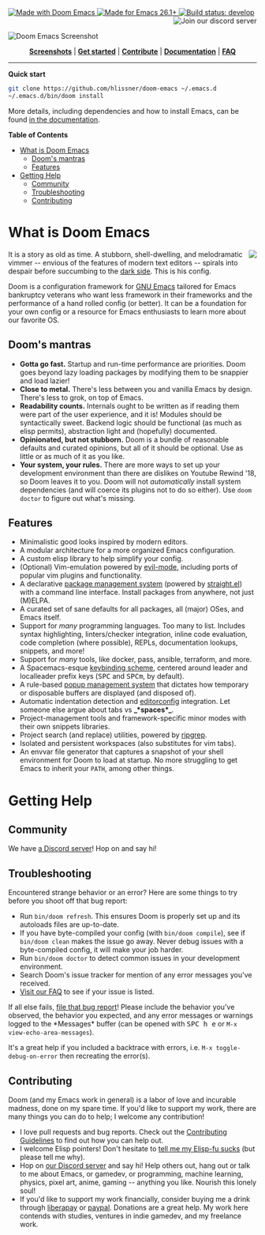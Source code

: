 <a href="http://doomemacs.org">
  <img src="https://img.shields.io/github/tag/hlissner/doom-emacs.svg?label=release&color=orange"  alt="Made with Doom Emacs">
</a>
<a href="https://emacs.org">
  <img src="https://img.shields.io/badge/Made_for-Emacs_26.1+-blueviolet.svg" alt="Made for Emacs 26.1+">
</a>
<a href="https://github.com/hlissner/doom-emacs/actions">
  <img src="https://github.com/hlissner/doom-emacs/workflows/CI/badge.svg" alt="Build status: develop">
</a>
<a href="https://discord.gg/64QNqtq">
  <img src="https://img.shields.io/badge/Discord-blue.svg?logo=discord&label=join" alt="Join our discord server" align="right">
</a>
<br><br>

![Doom Emacs Screenshot](https://raw.githubusercontent.com/hlissner/doom-emacs/screenshots/main.png)

<p align="center">
  <b><a href="/../../tree/screenshots">Screenshots</a></b>
  |
  <b><a href="docs/getting_started.org">Get started</a></b>
  |
  <b><a href="docs/contributing.org">Contribute</a></b>
  |
  <b><a href="docs/index.org">Documentation</a></b>
  |
  <b><a href="docs/faq.org">FAQ</a></b>
</p>

---

**Quick start**

```bash
git clone https://github.com/hlissner/doom-emacs ~/.emacs.d
~/.emacs.d/bin/doom install
```

More details, including dependencies and how to install Emacs, can be found [in
the documentation](docs/getting_started.org#install).

**Table of Contents**

- [What is Doom Emacs](#what-is-doom-emacs)
    - [Doom's mantras](#dooms-mantras)
    - [Features](#features)
- [Getting Help](#getting-help)
    - [Community](#community)
    - [Troubleshooting](#troubleshooting)
    - [Contributing](#contributing)

# What is Doom Emacs

<a href="http://ultravioletbat.deviantart.com/art/Yay-Evil-111710573">
  <img src="https://github.com/hlissner/doom-emacs/raw/screenshots/cacochan.png" align="right" />
</a>

It is a story as old as time. A stubborn, shell-dwelling, and melodramatic
vimmer -- envious of the features of modern text editors -- spirals into despair
before succumbing to the [dark side][url:evil-mode]. This is his config.

Doom is a configuration framework for [GNU
Emacs](https://www.gnu.org/software/emacs/) tailored for Emacs bankruptcy
veterans who want less framework in their frameworks and the performance of a
hand rolled config (or better). It can be a foundation for your own config or a
resource for Emacs enthusiasts to learn more about our favorite OS.

## Doom's mantras

- **Gotta go fast.** Startup and run-time performance are priorities. Doom goes
  beyond lazy loading packages by modifying them to be snappier and load lazier!
- **Close to metal.** There's less between you and vanilla Emacs by design.
  There's less to grok, on top of Emacs.
- **Readability counts.** Internals ought to be written as if reading them were
  part of the user experience, and it is! Modules should be syntactically sweet.
  Backend logic should be functional (as much as elisp permits), abstraction
  light and (hopefully) documented.
- **Opinionated, but not stubborn.** Doom is a bundle of reasonable defaults and
  curated opinions, but all of it should be optional. Use as little or as much
  of it as you like.
- **Your system, your rules.** There are more ways to set up your development
  environment than there are dislikes on Youtube Rewind '18, so Doom leaves it
  to you. Doom will not *automatically* install system dependencies (and will
  coerce its plugins not to do so either). Use `doom doctor` to figure out
  what's missing.

## Features

- Minimalistic good looks inspired by modern editors.
- A modular architecture for a more organized Emacs configuration.
- A custom elisp library to help simplify your config.
- (Optional) Vim-emulation powered by [evil-mode][url:evil-mode], including
  ports of popular vim plugins and functionality.
- A declarative [package management system][doom:packages] (powered by
  [straight.el][url:straight]) with a command line interface. Install packages
  from anywhere, not just (M)ELPA.
- A curated set of sane defaults for all packages, all (major) OSes, and Emacs
  itself.
- Support for *many* programming languages. Too many to list. Includes syntax
  highlighting, linters/checker integration, inline code evaluation, code
  completion (where possible), REPLs, documentation lookups, snippets, and more!
- Support for *many* tools, like docker, pass, ansible, terraform, and more.
- A Spacemacs-esque [keybinding scheme][doom:bindings], centered around leader
  and localleader prefix keys (<kbd>SPC</kbd> and <kbd>SPC</kbd><kbd>m</kbd>, by
  default).
- A rule-based [popup management system][doom:popups] that dictates how
  temporary or disposable buffers are displayed (and disposed of).
- Automatic indentation detection and [editorconfig][url:editorconfig]
  integration. Let someone else argue about tabs vs **\_\***spaces**\*\_**.
- Project-management tools and framework-specific minor modes with their own
  snippets libraries.
- Project search (and replace) utilities, powered by [ripgrep][url:ripgrep].
- Isolated and persistent workspaces (also substitutes for vim tabs).
- An envvar file generator that captures a snapshot of your shell environment
  for Doom to load at startup. No more struggling to get Emacs to inherit your
  `PATH`, among other things.

# Getting Help

## Community

We have [a Discord server][url:discord]! Hop on and say hi!

## Troubleshooting

Encountered strange behavior or an error? Here are some things to try before you
shoot off that bug report:

- Run `bin/doom refresh`. This ensures Doom is properly set up and its autoloads
  files are up-to-date.
- If you have byte-compiled your config (with `bin/doom compile`), see if
  `bin/doom clean` makes the issue go away. Never debug issues with a
  byte-compiled config, it will make your job harder.
- Run `bin/doom doctor` to detect common issues in your development environment.
- Search Doom's issue tracker for mention of any error messages you've received.
- [Visit our FAQ][docs:faq] to see if your issue is listed.

If all else fails, [file that bug report][github:new-issue]! Please include the
behavior you've observed, the behavior you expected, and any error messages or
warnings logged to the \*Messages\* buffer (can be opened with <kbd>SPC h
e</kbd> or `M-x view-echo-area-messages`).

It's a great help if you included a backtrace with errors, i.e. `M-x
toggle-debug-on-error` then recreating the error(s).

## Contributing

Doom (and my Emacs work in general) is a labor of love and incurable madness,
done on my spare time. If you'd like to support my work, there are many things
you can do to help; I welcome any contribution!

- I love pull requests and bug reports. Check out the [Contributing
  Guidelines][docs:contributing] to find out how you can help out.
- I welcome Elisp pointers! Don't hesitate to [tell me my Elisp-fu
  sucks][github:new-issue] (but please tell me why).
- Hop on [our Discord server][url:discord] and say hi! Help others out, hang out
  or talk to me about Emacs, or gamedev, or programming, machine learning,
  physics, pixel art, anime, gaming -- anything you like. Nourish this lonely
  soul!
- If you'd like to support my work financially, consider buying me a drink
  through [liberapay][url:liberapay] or [paypal][url:paypal]. Donations are a
  great help. My work here contends with studies, ventures in indie gamedev, and
  my freelance work.

[docs:wiki]: docs/index.org
[docs:wiki-quickstart]: docs/getting_started.org
[docs:wiki-modules]: docs/index.org#Module%20List
[docs:wiki-customization]: docs/getting_started.org#Customize
[docs:contributing]: docs/contributing.org
[docs:faq]: docs/faq.org
[github:new-issue]: https://github.com/hlissner/doom-emacs/issues/new
[doom:bindings]: modules/config/default/+evil-bindings.el
[doom:packages]: core/autoload/packages.el
[doom:popups]: modules/ui/popup/README.org
[url:discord]: https://discord.gg/64QNqtq
[url:liberapay]: https://liberapay.com/hlissner/donate
[url:paypal]: https://paypal.me/henriklissner/10
[url:editorconfig]: http://editorconfig.org/
[url:evil-mode]: https://github.com/emacs-evil/evil
[url:ripgrep]: https://github.com/BurntSushi/ripgrep
[url:straight]: https://github.com/raxod502/straight.el
